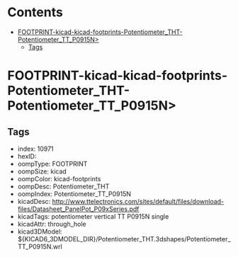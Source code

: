 



Contents
========

* [FOOTPRINT-kicad-kicad-footprints-Potentiometer_THT-Potentiometer_TT_P0915N>](#footprint-kicad-kicad-footprints-potentiometer_tht-potentiometer_tt_p0915n)
	* [Tags](#tags)

# FOOTPRINT-kicad-kicad-footprints-Potentiometer_THT-Potentiometer_TT_P0915N>

## Tags

- index: 10971
- hexID: 
- oompType: FOOTPRINT
- oompSize: kicad
- oompColor: kicad-footprints
- oompDesc: Potentiometer_THT
- oompIndex: Potentiometer_TT_P0915N
- kicadDesc: http://www.ttelectronics.com/sites/default/files/download-files/Datasheet_PanelPot_P09xSeries.pdf
- kicadTags: potentiometer vertical TT P0915N single
- kicadAttr: through_hole
- kicad3DModel: ${KICAD6_3DMODEL_DIR}/Potentiometer_THT.3dshapes/Potentiometer_TT_P0915N.wrl
